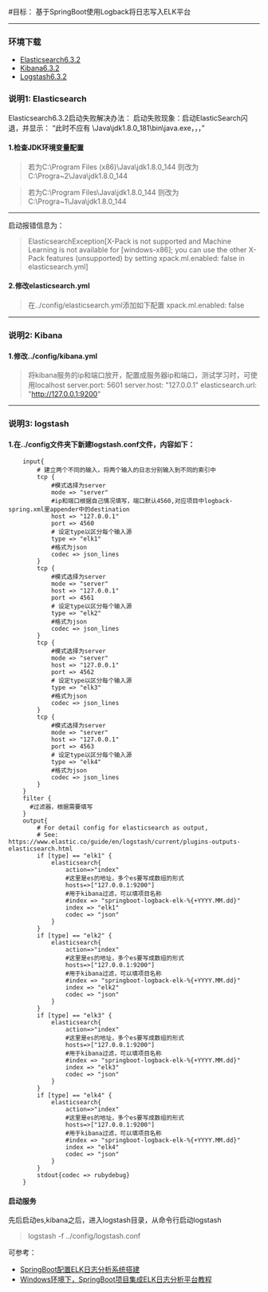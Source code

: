 #目标： 基于SpringBoot使用Logback将日志写入ELK平台

---
### 环境下载

* [Elasticsearch6.3.2](https://www.elastic.co/cn/downloads/past-releases/elasticsearch-6-3-2)
* [Kibana6.3.2](https://www.elastic.co/cn/downloads/past-releases/kibana-6-3-2)
* [Logstash6.3.2](https://www.elastic.co/cn/downloads/past-releases/logstash-6-3-2)

### 说明1: Elasticsearch
Elasticsearch6.3.2启动失败解决办法：
启动失败现象：启动ElasticSearch闪退，并显示： “此时不应有 \Java\jdk1.8.0_181\bin\java.exe，，，”
#### 1.检查JDK环境变量配置
> 若为C:\Program Files (x86)\Java\jdk1.8.0_144
> 则改为
> C:\Progra~2\Java\jdk1.8.0_144

> 若为C:\Program Files\Java\jdk1.8.0_144
> 则改为
> C:\Progra~1\Java\jdk1.8.0_144
---
启动报错信息为：
>ElasticsearchException[X-Pack is not supported and Machine Learning is not available for [windows-x86]; you can use the other X-Pack features (unsupported) by setting xpack.ml.enabled: false in elasticsearch.yml]
#### 2.修改elasticsearch.yml
> 在../config/elasticsearch.yml添加如下配置
> xpack.ml.enabled: false
---
### 说明2: Kibana
#### 1.修改../config/kibana.yml
> 将kibana服务的ip和端口放开，配置成服务器ip和端口，测试学习时，可使用localhost
> server.port: 5601
> server.host: "127.0.0.1"
> elasticsearch.url: "http://127.0.0.1:9200"
---
### 说明3: logstash
#### 1.在../config文件夹下新建logstash.conf文件，内容如下：
``` 
    input{
    	# 建立两个不同的输入，将两个输入的日志分别输入到不同的索引中
    	tcp {
    		#模式选择为server
    		mode => "server"
    		#ip和端口根据自己情况填写，端口默认4560,对应项目中logback-spring.xml里appender中的destination
    		host => "127.0.0.1"
    		port => 4560
    		# 设定type以区分每个输入源
    		type => "elk1"
    		#格式为json
    		codec => json_lines
    	}
    	tcp {
    		#模式选择为server
    		mode => "server"
    		host => "127.0.0.1"
    		port => 4561
    		# 设定type以区分每个输入源
    		type => "elk2"
    		#格式为json
    		codec => json_lines
    	}
    	tcp {
    		#模式选择为server
    		mode => "server"
    		host => "127.0.0.1"
    		port => 4562
    		# 设定type以区分每个输入源
    		type => "elk3"
    		#格式为json
    		codec => json_lines
    	}
    	tcp {
    		#模式选择为server
    		mode => "server"
    		host => "127.0.0.1"
    		port => 4563
    		# 设定type以区分每个输入源
    		type => "elk4"
    		#格式为json
    		codec => json_lines
    	}
    }
    filter {
      #过滤器，根据需要填写
    }
    output{
    	# For detail config for elasticsearch as output,
      	# See: https://www.elastic.co/guide/en/logstash/current/plugins-outputs-elasticsearch.html
      	if [type] == "elk1" {
    		elasticsearch{
    			action=>"index"
    			#这里是es的地址，多个es要写成数组的形式
    			hosts=>["127.0.0.1:9200"]
    			#用于kibana过滤，可以填项目名称
    			#index => "springboot-logback-elk-%{+YYYY.MM.dd}"
    			index => "elk1"
    			codec => "json"
    		}
    	}
    	if [type] == "elk2" {
    		elasticsearch{
    			action=>"index"
    			#这里是es的地址，多个es要写成数组的形式
    			hosts=>["127.0.0.1:9200"]
    			#用于kibana过滤，可以填项目名称
    			#index => "springboot-logback-elk-%{+YYYY.MM.dd}"
    			index => "elk2"
    			codec => "json"
    		}
    	}
    	if [type] == "elk3" {
    		elasticsearch{
    			action=>"index"
    			#这里是es的地址，多个es要写成数组的形式
    			hosts=>["127.0.0.1:9200"]
    			#用于kibana过滤，可以填项目名称
    			#index => "springboot-logback-elk-%{+YYYY.MM.dd}"
    			index => "elk3"
    			codec => "json"
    		}
    	}
    	if [type] == "elk4" {
    		elasticsearch{
    			action=>"index"
    			#这里是es的地址，多个es要写成数组的形式
    			hosts=>["127.0.0.1:9200"]
    			#用于kibana过滤，可以填项目名称
    			#index => "springboot-logback-elk-%{+YYYY.MM.dd}"
    			index => "elk4"
    			codec => "json"
    		}
    	}
    	stdout{codec => rubydebug}
    }
```


#### 启动服务
先后启动es,kibana之后，进入logstash目录，从命令行启动logstash
> logstash -f ../config/logstash.conf

可参考：
* [SpringBoot配置ELK日志分析系统搭建](https://blog.csdn.net/weixin_43184769/article/details/84971532?utm_medium=distribute.pc_relevant.none-task-blog-2%7Edefault%7EBlogCommendFromMachineLearnPai2%7Edefault-1.control&dist_request_id=1619575962823_09915&depth_1-utm_source=distribute.pc_relevant.none-task-blog-2%7Edefault%7EBlogCommendFromMachineLearnPai2%7Edefault-1.control)
* [Windows环境下，SpringBoot项目集成ELK日志分析平台教程](https://blog.csdn.net/qq_37200262/article/details/114005281)

